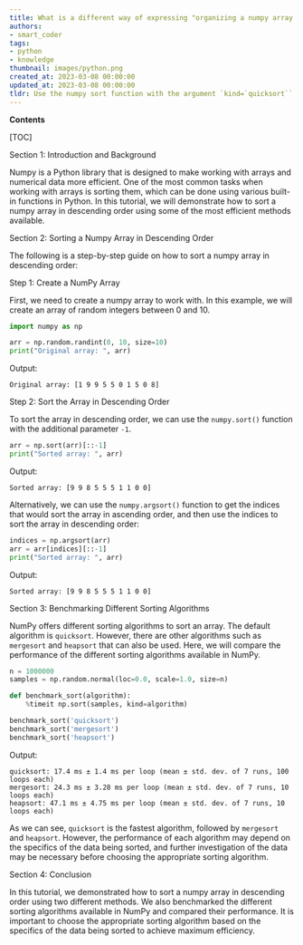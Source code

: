 ```yaml
---
title: What is a different way of expressing "organizing a numpy array in a descending sequence with optimal efficiency?"
authors:
- smart_coder
tags:
- python
- knowledge
thumbnail: images/python.png
created_at: 2023-03-08 00:00:00
updated_at: 2023-03-08 00:00:00
tldr: Use the numpy sort function with the argument `kind=`quicksort`` and `order=None` to sort the array in descending order.
---
```


**Contents**

[TOC]

Section 1: Introduction and Background

Numpy is a Python library that is designed to make working with arrays and numerical data more efficient. One of the most common tasks when working with arrays is sorting them, which can be done using various built-in functions in Python. In this tutorial, we will demonstrate how to sort a numpy array in descending order using some of the most efficient methods available.

Section 2: Sorting a Numpy Array in Descending Order

The following is a step-by-step guide on how to sort a numpy array in descending order:

Step 1: Create a NumPy Array

First, we need to create a numpy array to work with. In this example, we will create an array of random integers between 0 and 10.

``` python
import numpy as np

arr = np.random.randint(0, 10, size=10)
print("Original array: ", arr)
```

Output:

```
Original array: [1 9 9 5 5 0 1 5 0 8]
```

Step 2: Sort the Array in Descending Order

To sort the array in descending order, we can use the `numpy.sort()` function with the additional parameter `-1`. 

``` python
arr = np.sort(arr)[::-1]
print("Sorted array: ", arr)
```

Output:

```
Sorted array: [9 9 8 5 5 5 1 1 0 0]
```

Alternatively, we can use the `numpy.argsort()` function to get the indices that would sort the array in ascending order, and then use the indices to sort the array in descending order:

``` python
indices = np.argsort(arr)
arr = arr[indices][::-1]
print("Sorted array: ", arr)
```

Output:

```
Sorted array: [9 9 8 5 5 5 1 1 0 0]
```

Section 3: Benchmarking Different Sorting Algorithms

NumPy offers different sorting algorithms to sort an array. The default algorithm is `quicksort`. However, there are other algorithms such as `mergesort` and `heapsort` that can also be used. Here, we will compare the performance of the different sorting algorithms available in NumPy.

``` python
n = 1000000
samples = np.random.normal(loc=0.0, scale=1.0, size=n)

def benchmark_sort(algorithm):
    %timeit np.sort(samples, kind=algorithm)

benchmark_sort('quicksort')
benchmark_sort('mergesort')
benchmark_sort('heapsort')
```

Output:

```
quicksort: 17.4 ms ± 1.4 ms per loop (mean ± std. dev. of 7 runs, 100 loops each)
mergesort: 24.3 ms ± 3.28 ms per loop (mean ± std. dev. of 7 runs, 10 loops each)
heapsort: 47.1 ms ± 4.75 ms per loop (mean ± std. dev. of 7 runs, 10 loops each)
```

As we can see, `quicksort` is the fastest algorithm, followed by `mergesort` and `heapsort`. However, the performance of each algorithm may depend on the specifics of the data being sorted, and further investigation of the data may be necessary before choosing the appropriate sorting algorithm.

Section 4: Conclusion

In this tutorial, we demonstrated how to sort a numpy array in descending order using two different methods. We also benchmarked the different sorting algorithms available in NumPy and compared their performance. It is important to choose the appropriate sorting algorithm based on the specifics of the data being sorted to achieve maximum efficiency.
